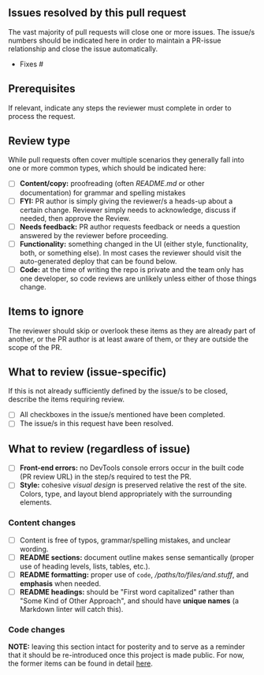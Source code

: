 <!-- PLEASE REMOVE ANY INAPPLICABLE SECTIONS! -->

## Issues resolved by this pull request

The vast majority of pull requests will close one or more issues. The issue/s
numbers should be indicated here in order to maintain a PR-issue relationship
and close the issue automatically.

- Fixes #

## Prerequisites

If relevant, indicate any steps the reviewer must complete in order to process
the request.

## Review type

While pull requests often cover multiple scenarios they generally fall into one
or more common types, which should be indicated here:

- [ ] **Content/copy:** proofreading (often _README.md_ or other documentation)
      for grammar and spelling mistakes
- [ ] **FYI:** PR author is simply giving the reviewer/s a heads-up about a
      certain change. Reviewer simply needs to acknowledge, discuss if needed,
      then approve the Review.
- [ ] **Needs feedback:** PR author requests feedback or needs a question
      answered by the reviewer before proceeding.
- [ ] **Functionality:** something changed in the UI (either style,
      functionality, both, or something else). In most cases the reviewer should
      visit the auto-generated deploy that can be found below.
- [ ] **Code:** at the time of writing the repo is private and the team only has
      one developer, so code reviews are unlikely unless either of those things
      change.

## Items to ignore

The reviewer should skip or overlook these items as they are already part of
another, or the PR author is at least aware of them, or they are outside the
scope of the PR.

## What to review (issue-specific)

If this is not already sufficiently defined by the issue/s to be closed,
describe the items requiring review.

- [ ] All checkboxes in the issue/s mentioned have been completed.
- [ ] The issue/s in this request have been resolved.

## What to review (regardless of issue)

- [ ] **Front-end errors:** no DevTools console errors occur in the built code
      (PR review URL) in the step/s required to test the PR.
- [ ] **Style:** cohesive _visual design_ is preserved relative the rest of the
      site. Colors, type, and layout blend appropriately with the surrounding
      elements.

### Content changes

- [ ] Content is free of typos, grammar/spelling mistakes, and unclear wording.
- [ ] **README sections:** document outline makes sense semantically (proper use
      of heading levels, lists, tables, etc.).
- [ ] **README formatting:** proper use of `code`, _/paths/to/files/and.stuff_,
      and **emphasis** when needed.
- [ ] **README headings:** should be "First word capitalized" rather than "Some
      Kind of Other Approach", and should have **unique names** (a Markdown
      linter will catch this).

### Code changes

**NOTE:** leaving this section intact for posterity and to serve as a reminder
that it should be re-introduced once this project is made public. For now, the
former items can be found in detail
[here](https://github.com/Language-Mapping/.github/blob/8550c16ea4ab0e1245763a0b3783eeacabe49d51/.github/PULL_REQUEST_TEMPLATE.md#code-changes).
